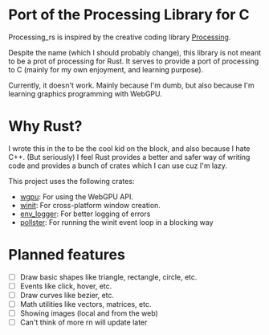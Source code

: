 # Port of the Processing Library for C

Processing_rs is inspired by the creative coding library [Processing](https://processing.org/).

Despite the name (which I should probably change), this library is not meant to be a prot of processing for Rust. It serves to provide a port of processing to C (mainly for my own enjoyment, and learning purpose).

Currently, it doesn't work. Mainly because I'm dumb, but also because I'm learning graphics programming with WebGPU.

# Why Rust?
I wrote this in the to be the cool kid on the block, and also because I hate C++. (But seriously) I feel Rust provides a better and safer way of writing code and provides a bunch of crates which I can use cuz I'm lazy.

This project uses the following crates:
- [wgpu](https://crates.io/crates/wgpu): For using the WebGPU API.
- [winit](https://crates.io/crates/winit): For cross-platform window creation.
- [env_logger](https://crates.io/crates/env_logger): For better logging of errors
- [pollster](https://crates.io/crates/pollster): For running the winit event loop in a blocking way

# Planned features

 - [ ] Draw basic shapes like triangle, rectangle, circle, etc.
 - [ ] Events like click, hover, etc.
 - [ ] Draw curves like bezier, etc.
 - [ ] Math utilities like vectors, matrices, etc. 
 - [ ] Showing images (local and from the web)
 - [ ] Can't think of more rn will update later
